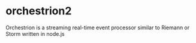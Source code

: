 orchestrion2
============

Orchestrion is a streaming real-time event processor similar to Riemann or Storm written in node.js